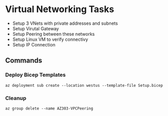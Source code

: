 # Virtual Networking Tasks
- Setup 3 VNets with private addresses and subnets
- Setup Virutal Gateway 
- Setup Peering between these networks
- Setup Linux VM to verify connectivy
- Setup IP Connection

## Commands

### Deploy Bicep Templates
    az deployment sub create --location westus --template-file Setup.bicep

### Cleanup
    az group delete --name AZ303-VPCPeering
    